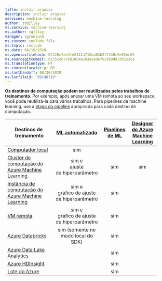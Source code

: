 ```yaml
---
title: incluir arquivo
description: incluir arquivo
services: machine-learning
author: sdgilley
ms.service: machine-learning
ms.author: sgilley
manager: cgronlund
ms.custom: include file
ms.topic: include
ms.date: 08/19/2020
ms.openlocfilehash: 54328c7ae4fe2112a718bd82b9f7330c9e95ec69
ms.sourcegitcommit: d7352c07708180a9293e8a0e7020b9dd3dd153ce
ms.translationtype: HT
ms.contentlocale: pt-BR
ms.lasthandoff: 08/30/2020
ms.locfileid: "89146719"
---
```

**Os destinos de computação podem ser reutilizados pelos trabalhos de treinamento**. Por exemplo, após anexar uma VM remota ao seu workspace, você pode reutilizá-la para vários trabalhos.  Para pipelines de machine learning, use a [etapa do pipeline](https://docs.microsoft.com/python/api/azureml-pipeline-steps/azureml.pipeline.steps?view=azure-ml-py) apropriada para cada destino de computação.

|Destinos de &nbsp;treinamento|[ML automatizado](../articles/machine-learning/concept-automated-ml.md) | [Pipelines de ML](../articles/machine-learning/concept-ml-pipelines.md) | [Designer do Azure Machine Learning](../articles/machine-learning/concept-designer.md)
|----|:----:|:----:|:----:|
|[Computador local](../articles/machine-learning/how-to-create-attach-compute-sdk.md#local)| sim | &nbsp; | &nbsp; |
|[Cluster de computação do Azure Machine Learning](../articles/machine-learning/how-to-create-attach-compute-sdk.md#amlcompute)| sim e <br/>ajuste de&nbsp;hiperparâmetro | sim | sim |
|[Instância de computação do Azure Machine Learning](../articles/machine-learning/how-to-create-attach-compute-sdk.md#instance) | sim e <br/>gráfico de ajuste de hiperparâmetro | sim |  |
|[VM remota](../articles/machine-learning/how-to-create-attach-compute-sdk.md#vm) | sim e <br/>gráfico de ajuste de hiperparâmetro | sim | &nbsp; |
|[Azure&nbsp;Databricks](../articles/machine-learning/how-to-create-attach-compute-sdk.md#databricks)| sim (somente no modo local do SDK) | sim | &nbsp; |
|[Azure Data Lake Analytics](../articles/machine-learning/how-to-create-attach-compute-sdk.md#adla) | &nbsp; | sim | &nbsp; |
|[Azure HDInsight](../articles/machine-learning/how-to-create-attach-compute-sdk.md#hdinsight) | &nbsp; | sim | &nbsp; |
|[Lote do Azure](../articles/machine-learning/how-to-create-attach-compute-sdk.md#azbatch) | &nbsp; | sim | &nbsp; |
